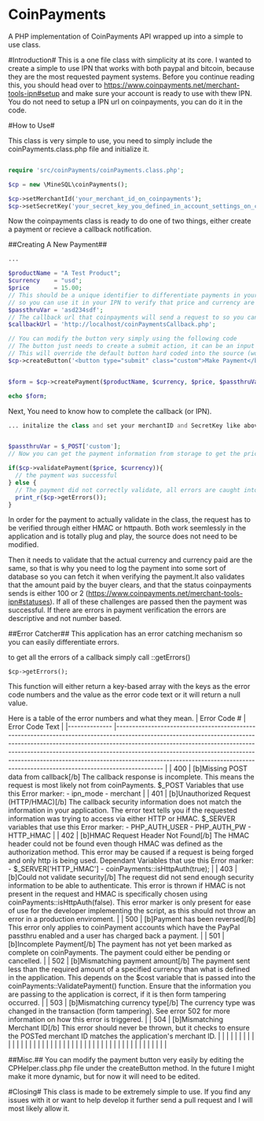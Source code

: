 # CoinPayments
A PHP implementation of CoinPayments API wrapped up into a simple to use class.



#Introduction#
This is a one file class with simplicity at its core. I wanted to create a simple to use IPN that works with both paypal and bitcoin, because they are the most requested payment systems. Before you continue reading this, you should head over to https://www.coinpayments.net/merchant-tools-ipn#setup and make sure your account is ready to use with thew IPN. You do not need to setup a IPN url on coinpayments, you can do it in the code. 

#How to Use#

This class is very simple to use, you need to simply include the coinPayments.class.php file and initialize it.

```php

require 'src/coinPayments/coinPayments.class.php';

$cp = new \MineSQL\coinPayments();

$cp->setMerchantId('your_merchant_id_on_coinpayments');
$cp->setSecretKey('your_secret_key_you_defined_in_account_settings_on_coinpayments');

```

Now the coinpayments class is ready to do one of two things, either create a payment or recieve a callback notification.

##Creating A New Payment##

```php
...

$productName = "A Test Product";
$currency    = "usd";
$price       = 15.00;
// This should be a unique identifier to differentiate payments in your database 
// so you can use it in your IPN to verify that price and currency are the same (more on this later)
$passthruVar = 'asd234sdf';
// The callback url that coinpayments will send a request to so you can validate the payment
$callbackUrl = 'http://localhost/coinPaymentsCallback.php';

// You can modify the button very simply using the following code
// The button just needs to create a submit action, it can be an input or button type
// This will override the default button hard coded into the source (works with bootstrap out of the box)
$cp->createButton('<button type="submit" class="custom">Make Payment</button>');


$form = $cp->createPayment($productName, $currency, $price, $passthruVar, $callbackUrl);

echo $form;
```

Next, You need to know how to complete the callback (or IPN).

```php
... initalize the class and set your merchantID and SecretKey like above


$passthruVar = $_POST['custom'];
// Now you can get the payment information from storage to get the price of the product and the currency

if($cp->validatePayment($price, $currency)){
  // the payment was successful
} else {  
  // The payment did not correctly validate, all errors are caught into an error array
  print_r($cp->getErrors());
}
```

In order for the payment to actually validate in the class, the request has to be verified through either HMAC or httpauth. Both work seemlessly in the application and is totally plug and play, the source does not need to be modified. 

Then it needs to validate that the actual currency and currency paid are the same, so that is why you need to log the payment into some sort of database so you can fetch it when verifying the payment.It also validates that the amount paid by the buyer clears, and that the status coinpayments sends is either 100 or 2 (https://www.coinpayments.net/merchant-tools-ipn#statuses). If all of these challenges are passed then the payment was successful. If there are errors in payment verification the errors are descriptive and not number based.

##Error Catcher##
This application has an error catching mechanism so you can easily differentiate errors. 

to get all the errors of a callback simply call ::getErrors()

```
$cp->getErrors();
```

This function will either return a key-based array with the keys as the error code numbers and the value as the error code text or it will return a null value.


Here is a table of the error numbers and what they mean.
| Error Code # 	| Error Code Text 	|
|--------------	|---------------------------------------------------------------------------------------------------------------------------------------------------------------------------------------------------------------------------------------------------------------------------------------------------------------------------------------------------------------------------------------------------------------------	|
| 400 	| [b]Missing POST data from callback[/b]   The callback response is incomplete. This means the request is most likely not from coinPayments.  $_POST Variables that use this Error marker:  - ipn_mode - merchant 	|
| 401 	| [b]Unauthorized Request (HTTP/HMAC)[/b]  The callback security information does not match the information in your application. The error text tells you if the requested information was trying to access via either HTTP or HMAC.  $_SERVER variables that use this Error marker: - PHP_AUTH_USER - PHP_AUTH_PW - HTTP_HMAC     	|
| 402 	| [b]HMAC Request Header Not Found[/b]  The HMAC header could not be found even though HMAC was defined as the authorization method. This error may be caused if a request is being forged and only http is being used.  Dependant Variables that use this Error marker: - $_SERVER['HTTP_HMAC'] - coinPayments::isHttpAuth(true);  	|
| 403 	| [b]Could not validate security[/b]  The request did not send enough security information to be able to authenticate. This error is thrown if HMAC is not present in the request and HMAC is specifically chosen using coinPayments::isHttpAuth(false). This error marker is only present for ease of use for the developer implementing the script, as this should not throw an error in a production enviroment.   	|
| 500 	| [b]Payment has been reversed[/b]  This error only applies to coinPayment accounts which have the PayPal passthru enabled and a user has charged back a payment. 	|
| 501 	| [b]Incomplete Payment[/b]  The payment has not yet been marked as complete on coinPayments. The payment could either be pending or cancelled.  	|
| 502 	| [b]Mismatching payment amount[/b]  The payment sent less than the required amount of a specified currency than what is defined in the application.  This depends on the $cost variable that is passed into the coinPayments::ValidatePayment() function. Ensure that the information you are passing to the application is correct, if it is then form tampering occurred. 	|
| 503 	| [b]Mismatching currency type[/b]  The currency type was changed in the transaction (form tampering). See error 502 for more information on how this error is triggered. 	|
| 504 	| [b]Mismatching Merchant ID[/b]  This error should never be thrown, but it checks to ensure the POSTed merchant ID matches the application's merchant ID. 	|
|  	|  	|
|  	|  	|
|  	|  	|
|  	|  	|
|  	|  	|
|  	|  	|
|  	|  	|
|  	|  	|
|  	|  	|
|  	|  	|
|  	|  	|
|  	|  	|
|  	|  	|
|  	|  	|
|  	|  	|                                                                                                                                                                                                |

##Misc.##
You can modify the payment button very easily by editing the CPHelper.class.php file under the createButton method. In the future I might make it more dynamic, but for now it will need to be edited.


#Closing#
This class is made to be extremely simple to use. If you find any issues with it or want to help develop it further send a pull request and I will most likely allow it. 

